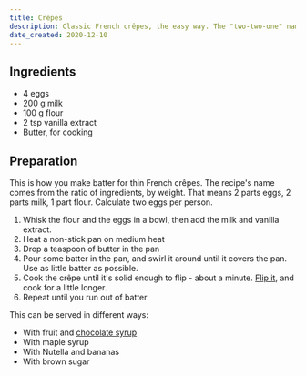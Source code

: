 ```yaml
---
title: Crêpes
description: Classic French crêpes, the easy way. The "two-two-one" name comes from the ratio of ingredients.
date_created: 2020-12-10
---
```


## Ingredients

- 4 eggs
- 200 g milk
- 100 g flour
- 2 tsp vanilla extract
- Butter, for cooking

## Preparation

This is how you make batter for thin French crêpes. The recipe's name comes from the ratio of ingredients, by weight. That means 2 parts eggs, 2 parts milk, 1 part flour. Calculate two eggs per person.

1. Whisk the flour and the eggs in a bowl, then add the milk and vanilla extract.
2. Heat a non-stick pan on medium heat
3. Drop a teaspoon of butter in the pan
4. Pour some batter in the pan, and swirl it around until it covers the pan. Use as little batter as possible.
5. Cook the crêpe until it's solid enough to flip - about a minute. [Flip it](https://www.youtube.com/watch?v=i0A-Uo8kkPI), and cook for a little longer.
6. Repeat until you run out of batter

This can be served in different ways:

- With fruit and [chocolate syrup](/recipes/chocolate-syrup)
- With maple syrup
- With Nutella and bananas
- With brown sugar

